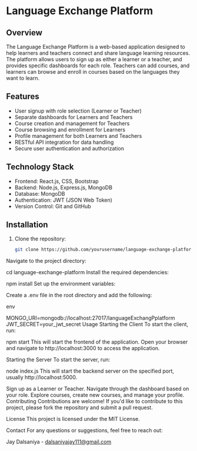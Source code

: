 # Language Exchange Platform

## Overview

The Language Exchange Platform is a web-based application designed to help learners and teachers connect and share language learning resources. The platform allows users to sign up as either a learner or a teacher, and provides specific dashboards for each role. Teachers can add courses, and learners can browse and enroll in courses based on the languages they want to learn.

## Features

- User signup with role selection (Learner or Teacher)
- Separate dashboards for Learners and Teachers
- Course creation and management for Teachers
- Course browsing and enrollment for Learners
- Profile management for both Learners and Teachers
- RESTful API integration for data handling
- Secure user authentication and authorization

## Technology Stack

- Frontend: React.js, CSS, Bootstrap
- Backend: Node.js, Express.js, MongoDB
- Database: MongoDB
- Authentication: JWT (JSON Web Token)
- Version Control: Git and GitHub

## Installation

1. Clone the repository:

   ```bash
   git clone https://github.com/yourusername/language-exchange-platform.git
Navigate to the project directory:


cd language-exchange-platform
Install the required dependencies:


npm install
Set up the environment variables:

Create a .env file in the root directory and add the following:

env

MONGO_URI=mongodb://localhost:27017/languageExchangPplatform
JWT_SECRET=your_jwt_secret
Usage
Starting the Client
To start the client, run:


npm start
This will start the frontend of the application. Open your browser and navigate to http://localhost:3000 to access the application.

Starting the Server
To start the server, run:


node index.js
This will start the backend server on the specified port, usually http://localhost:5000.

Sign up as a Learner or Teacher.
Navigate through the dashboard based on your role.
Explore courses, create new courses, and manage your profile.
Contributing
Contributions are welcome! If you'd like to contribute to this project, please fork the repository and submit a pull request.

License
This project is licensed under the MIT License.

Contact
For any questions or suggestions, feel free to reach out:

Jay Dalsaniya - dalsaniyajay111@gmail.com